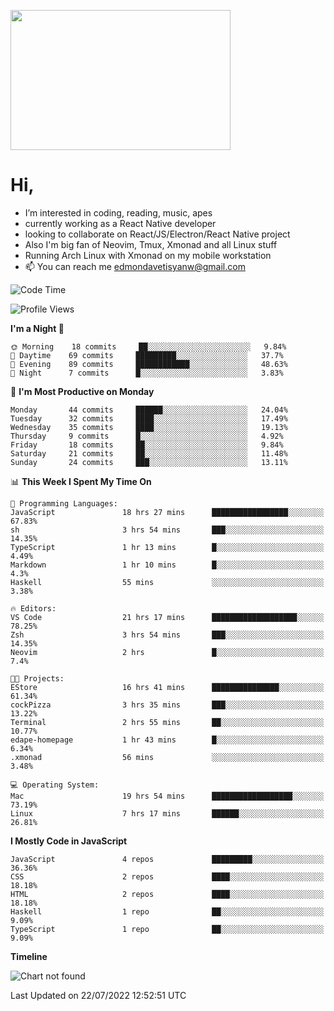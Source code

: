 <kbd><img src="https://c.tenor.com/76XxFDBUu48AAAAC/frustrated-mad.gif" width="352" height="224" /></kbd>
#  Hi,
-  I’m interested in coding, reading, music, apes
-  currently working as a React Native developer
-  looking to collaborate on React/JS/Electron/React Native project
-  Also I'm big fan of Neovim, Tmux, Xmonad and all Linux stuff
-  Running Arch Linux with Xmonad on my mobile workstation
- 📫 You can reach me edmondavetisyanw@gmail.com
<!---
edavetisyan/edavetisyan is a ✨ special ✨ repository because its `README.md` (this file) appears on your GitHub profile.
You can click the Preview link to take a look at your changes.
--->

<!--START_SECTION:waka-->
![Code Time](http://img.shields.io/badge/Code%20Time-568%20hrs%2015%20mins-blue)

![Profile Views](http://img.shields.io/badge/Profile%20Views-226-blue)

**I'm a Night 🦉** 

```text
🌞 Morning    18 commits     ██░░░░░░░░░░░░░░░░░░░░░░░   9.84% 
🌆 Daytime    69 commits     █████████░░░░░░░░░░░░░░░░   37.7% 
🌃 Evening    89 commits     ████████████░░░░░░░░░░░░░   48.63% 
🌙 Night      7 commits      █░░░░░░░░░░░░░░░░░░░░░░░░   3.83%

```
📅 **I'm Most Productive on Monday** 

```text
Monday       44 commits     ██████░░░░░░░░░░░░░░░░░░░   24.04% 
Tuesday      32 commits     ████░░░░░░░░░░░░░░░░░░░░░   17.49% 
Wednesday    35 commits     ████░░░░░░░░░░░░░░░░░░░░░   19.13% 
Thursday     9 commits      █░░░░░░░░░░░░░░░░░░░░░░░░   4.92% 
Friday       18 commits     ██░░░░░░░░░░░░░░░░░░░░░░░   9.84% 
Saturday     21 commits     ██░░░░░░░░░░░░░░░░░░░░░░░   11.48% 
Sunday       24 commits     ███░░░░░░░░░░░░░░░░░░░░░░   13.11%

```


📊 **This Week I Spent My Time On** 

```text
💬 Programming Languages: 
JavaScript               18 hrs 27 mins      █████████████████░░░░░░░░   67.83% 
sh                       3 hrs 54 mins       ███░░░░░░░░░░░░░░░░░░░░░░   14.35% 
TypeScript               1 hr 13 mins        █░░░░░░░░░░░░░░░░░░░░░░░░   4.49% 
Markdown                 1 hr 10 mins        █░░░░░░░░░░░░░░░░░░░░░░░░   4.3% 
Haskell                  55 mins             ░░░░░░░░░░░░░░░░░░░░░░░░░   3.38%

🔥 Editors: 
VS Code                  21 hrs 17 mins      ███████████████████░░░░░░   78.25% 
Zsh                      3 hrs 54 mins       ███░░░░░░░░░░░░░░░░░░░░░░   14.35% 
Neovim                   2 hrs               █░░░░░░░░░░░░░░░░░░░░░░░░   7.4%

🐱‍💻 Projects: 
EStore                   16 hrs 41 mins      ███████████████░░░░░░░░░░   61.34% 
cockPizza                3 hrs 35 mins       ███░░░░░░░░░░░░░░░░░░░░░░   13.22% 
Terminal                 2 hrs 55 mins       ██░░░░░░░░░░░░░░░░░░░░░░░   10.77% 
edape-homepage           1 hr 43 mins        █░░░░░░░░░░░░░░░░░░░░░░░░   6.34% 
.xmonad                  56 mins             ░░░░░░░░░░░░░░░░░░░░░░░░░   3.48%

💻 Operating System: 
Mac                      19 hrs 54 mins      ██████████████████░░░░░░░   73.19% 
Linux                    7 hrs 17 mins       ██████░░░░░░░░░░░░░░░░░░░   26.81%

```

**I Mostly Code in JavaScript** 

```text
JavaScript               4 repos             █████████░░░░░░░░░░░░░░░░   36.36% 
CSS                      2 repos             ████░░░░░░░░░░░░░░░░░░░░░   18.18% 
HTML                     2 repos             ████░░░░░░░░░░░░░░░░░░░░░   18.18% 
Haskell                  1 repo              ██░░░░░░░░░░░░░░░░░░░░░░░   9.09% 
TypeScript               1 repo              ██░░░░░░░░░░░░░░░░░░░░░░░   9.09%

```


**Timeline**

![Chart not found](https://raw.githubusercontent.com/edavetisyan/edavetisyan/main/charts/bar_graph.png) 


 Last Updated on 22/07/2022 12:52:51 UTC
<!--END_SECTION:waka-->
